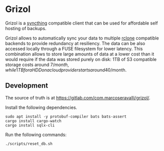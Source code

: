 # Grizol

Grizol is a [syncthing](https://github.com/syncthing/syncthing) compatible client
that can be used for affordable self hosting of backups.

Grizol allows to automatically sync your data to multiple
[rclone](https://rclone.org/) compatible backends to provide redundancy at
resiliency. The data can be also accessed locally through a FUSE filesystem for
lower latency. This combination allows to store large amounts of data at a
lower cost than it would require if the data was stored purely on disk: 1TB of
S3 compatible storage costs around 7$/month, while 1TB for a HDD on a cloud
provider starts around 40$/month.

## Development

The source of truth is at https://gitlab.com/com.marcoseravalli/grizol/.

Install the following dependencies.

```shell
sudo apt install -y protobuf-compiler bats bats-assert
cargo install cargo-watch
cargo install sqlx-cli
```

Run the following commands:

```shell
./scripts/reset_db.sh
```
